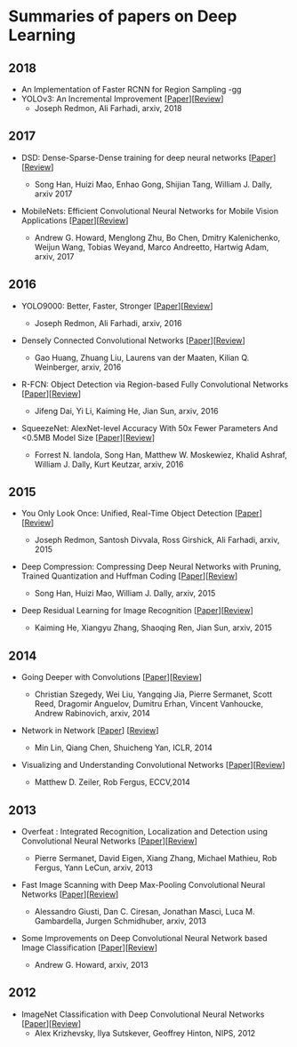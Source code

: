 # Summaries of papers on Deep Learning

## 2018

- An Implementation of Faster RCNN for Region Sampling
    -gg
- YOLOv3: An Incremental Improvement [[Paper](https://arxiv.org/abs/1804.02767)][[Review](https://github.com/saranshkarira/ml-paper-reviews/blob/master/reviews/yolov3-an-incremental-improvement.md)]
    - Joseph Redmon, Ali Farhadi, arxiv, 2018

## 2017

- DSD: Dense-Sparse-Dense training for deep neural networks [[Paper](https://arxiv.org/abs/1607.04381)][[Review](https://github.com/saranshkarira/ml-paper-reviews/blob/master/reviews/dense-sparse-dense-training-for-deep-neural-networks.md)]
    - Song Han, Huizi Mao, Enhao Gong, Shijian Tang, William J. Dally, arxiv 2017

- MobileNets: Efficient Convolutional Neural Networks for Mobile Vision Applications [[Paper](https://arxiv.org/abs/1704.04861)][[Review](https://github.com/saranshkarira/ml-paper-reviews/blob/master/reviews/mobilenets-efficient-convolutional-neural-networks-for-mobile-vision-applications.md)]
    - Andrew G. Howard, Menglong Zhu, Bo Chen, Dmitry Kalenichenko, Weijun Wang, Tobias Weyand, Marco Andreetto, Hartwig Adam, arxiv, 2017 

## 2016
- YOLO9000: Better, Faster, Stronger [[Paper](https://arxiv.org/abs/1612.08242)][[Review](https://github.com/saranshkarira/ml-paper-reviews/blob/master/reviews/yolo-9000-better-faster-stronger.md)]
    - Joseph Redmon, Ali Farhadi, arxiv, 2016

- Densely Connected Convolutional Networks [[Paper](https://arxiv.org/abs/1608.06993)][[Review](https://github.com/saranshkarira/ml-paper-reviews/blob/master/reviews/densely-connected-convolutional-networks.md)]
    - Gao Huang, Zhuang Liu, Laurens van der Maaten, Kilian Q. Weinberger, arxiv, 2016

- R-FCN: Object Detection via Region-based Fully Convolutional Networks [[Paper](https://arxiv.org/abs/1605.06409)][[Review](https://github.com/saranshkarira/ml-paper-reviews/blob/master/reviews/rfcn-object-detection-via-region-based-fully-convolutional-networks.md)]
    - Jifeng Dai, Yi Li, Kaiming He, Jian Sun, arxiv, 2016

- SqueezeNet: AlexNet-level Accuracy With 50x Fewer Parameters And <0.5MB Model Size [[Paper](https://arxiv.org/abs/1602.07360)][[Review](https://github.com/saranshkarira/ml-paper-reviews/blob/master/reviews/squeezenet-alexnet-level-accuracy-with-50x-fewer-parameters-and-%3C0.5-model-size.md)]
    - Forrest N. Iandola, Song Han, Matthew W. Moskewiez, Khalid Ashraf, William J. Dally, Kurt Keutzar, arxiv, 2016

## 2015

- You Only Look Once: Unified, Real-Time Object Detection [[Paper](http://arxiv.org/abs/1506.02640)][[Review](https://github.com/saranshkarira/ml-paper-reviews/blob/master/reviews/you-only-look-once-unified-real-time-object-detection.md)]
    - Joseph Redmon, Santosh Divvala, Ross Girshick, Ali Farhadi, arxiv, 2015

- Deep Compression: Compressing Deep Neural Networks with Pruning, Trained Quantization and Huffman Coding [[Paper](https://arxiv.org/abs/1510.00149)][[Review](https://github.com/saranshkarira/ml-paper-reviews/blob/master/reviews/deep-compression-compressing-deep-neural-network-with-pruning-trained-quantization-and-huffman-coding.md)]
    - Song Han, Huizi Mao, William J. Dally, arxiv, 2015

- Deep Residual Learning for Image Recognition [[Paper](http://arxiv.org/abs/1512.03385)][[Review](https://github.com/saranshkarira/ml-paper-reviews/blob/master/reviews/deep-residual-learning-for-image-recognition.md)]
    - Kaiming He, Xiangyu Zhang, Shaoqing Ren, Jian Sun, arxiv, 2015

## 2014
- Going Deeper with Convolutions [[Paper](https://arxiv.org/abs/1409.4842)][[Review](https://github.com/saranshkarira/ml-paper-reviews/blob/master/reviews/going-deeper-with-convolutions.md)]
    - Christian Szegedy, Wei Liu, Yangqing Jia, Pierre Sermanet, Scott Reed, Dragomir Anguelov, Dumitru Erhan, Vincent Vanhoucke, Andrew Rabinovich, arxiv, 2014

- Network in Network [[Paper](http://arxiv.org/abs/1312.4400)] [[Review](https://github.com/saranshkarira/ml-paper-reviews/blob/master/reviews/network-in-network.md)]
    - Min Lin, Qiang Chen, Shuicheng Yan, ICLR, 2014

- Visualizing and Understanding Convolutional Networks [[Paper](http://arxiv.org/abs/1311.2901)][[Review](https://github.com/saranshkarira/ml-paper-reviews/blob/master/reviews/visualizing-and-understanding-convolutional-networks.md)]
    - Matthew D. Zeiler, Rob Fergus, ECCV,2014

## 2013
- Overfeat : Integrated Recognition, Localization and Detection using Convolutional Neural Networks [[Paper](https://arxiv.org/abs/1312.6229)][[Review](https://github.com/saranshkarira/ml-paper-reviews/blob/master/reviews/overfeat-integrated-recognition-localization-and-detection-using-convolutional-networks.md)]
    - Pierre Sermanet, David Eigen, Xiang Zhang, Michael Mathieu, Rob Fergus, Yann LeCun, arxiv, 2013

- Fast Image Scanning with Deep Max-Pooling Convolutional Neural Networks [[Paper](https://arxiv.org/abs/1302.1700)][[Review](https://github.com/saranshkarira/ml-paper-reviews/blob/master/reviews/fast-image-scanning-with-deep-max-pooling-convolutional-neural-networks.md)]
    - Alessandro Giusti, Dan C. Ciresan, Jonathan Masci, Luca M. Gambardella, Jurgen Schmidhuber, arxiv, 2013

- Some Improvements on Deep Convolutional Neural Network based Image Classification [[Paper](https://arxiv.org/abs/1312.5402)][[Review](https://github.com/saranshkarira/ml-paper-reviews/blob/master/reviews/some-improvements-on-deep-convolutional-neural-network-based-image-classification.md)]
    - Andrew G. Howard, arxiv, 2013



## 2012
- ImageNet Classification with Deep Convolutional Neural Networks [[Paper](http://papers.nips.cc/paper/4824-imagenet-classification-with-deep-convolutional-neural-networks.pdf)][[Review](https://github.com/saranshkarira/ml-paper-reviews/blob/master/reviews/imagenet-classification-with-deep-convolutional-neural-networks.md)]
    - Alex Krizhevsky, Ilya Sutskever, Geoffrey Hinton, NIPS, 2012

